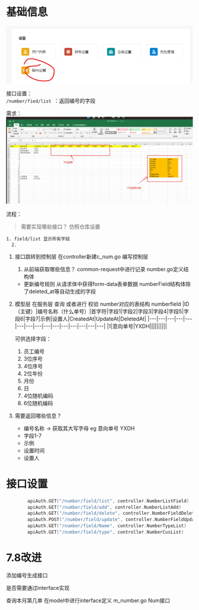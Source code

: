 # 基础信息

![image-1](编号.assets/image-1.png)

接口设置：		
`/number/fied/list `：返回编号的字段

需求：
![image-2](编号.assets/image-2.png)


流程：
>需要实现哪些接口？
    仿照仓库设置

    1. field/list 显示所有字段
      2.


1. 接口跳转到控制层 
    在controller新建c_num.go 编写控制层
    
    1. 从前端获取哪些信息？
    common-request中进行记录
    number.go定义结构体
    - 更新编号规则 从请求体中获得form-data表单数据
        numberField结构体除了deleted_at等自动生成的字段

 

2. 模型层
   在服务层 查询 或者进行 校验
    number对应的表结构 numberfield
    |ID（主键）|编号名称（什么单号）|首字符|字段1|字段2|字段3|字段4|字段5|字段6|字段7|示例|设置人|CreatedAt|UpdateAt|DeletedAt|
    |---|---|---|---|---|---|---|---|---|---|---|---|---|---|---|
    |1|意向单号|YXDH||||||||||

    可供选择字段：
    1. 员工编号
    2. 3位序号
    3. 4位序号
    4. 2位年份
    5. 月份
    6. 日
    7. 4位随机编码
    8. 6位随机编码

3. 需要返回哪些信息？
    - 编号名称 -> 获取其大写字母
        eg 意向单号 YXDH
    - 字段1-7
    - 示例
    - 设置时间
    - 设置人

# 接口设置

```go
		apiAuth.GET("/number/field/list", controller.NumberListField)      //显示当前规则
		apiAuth.GET("/number/field/add", controller.NumberListAdd)         //增加规则
		apiAuth.GET("/number/field/delete", controller.NumberFieldDelete)  //删除规则
		apiAuth.POST("/number/field/update", controller.NumberFieldUpdate) //更新规则
		apiAuth.GET("/number/field/Name", controller.NumberTypeList)       //获取所有存在的规则名称
		apiAuth.GET("/number/field/type", controller.NumberCusList)        //获取可选自定义字段
```

# 7.8改进

添加编号生成接口

是否需要通过interface实现

查询本月第几单 在model中进行interface定义 m_number.go  Num接口




